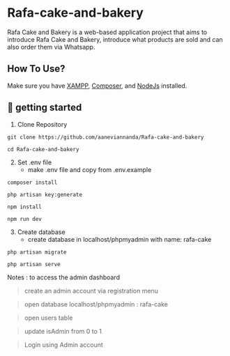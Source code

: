 # Rafa-cake-and-bakery

Rafa Cake and Bakery is a web-based application project that aims to introduce Rafa Cake and Bakery, introduce what products are sold and can also order them via Whatsapp.

## How To Use?

Make sure you have [XAMPP](https://www.apachefriends.org/download.html), [Composer](https://getcomposer.org/download/), and [NodeJs](https://nodejs.org/en/download/) installed.

## :memo: getting started
1. Clone Repository
```
git clone https://github.com/aaneviannanda/Rafa-cake-and-bakery
```
```
cd Rafa-cake-and-bakery
```
2. Set .env file
    - make .env file and copy from .env.example
```
composer install
```
```
php artisan key:generate
```
```
npm install
```
```
npm run dev
```
3. Create database
    - create database in localhost/phpmyadmin with name: rafa-cake
```
php artisan migrate
```
```
php artisan serve
```



Notes : to access the admin dashboard
> create an admin account via registration menu

> open database localhost/phpmyadmin : rafa-cake

> open users table

> update isAdmin from 0 to 1

> Login using Admin account
